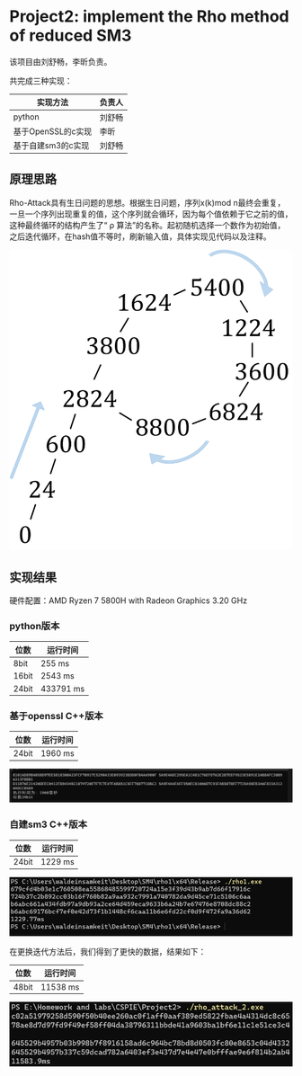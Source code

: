 # Project2: implement the Rho method of reduced SM3

该项目由刘舒畅，李昕负责。

共完成三种实现：

| 实现方法           | 负责人 |
| ------------------ | ------ |
| python             | 刘舒畅 |
| 基于OpenSSL的c实现 | 李昕   |
| 基于自建sm3的c实现 | 刘舒畅 |

## 原理思路

Rho-Attack具有生日问题的思想。根据生日问题，序列x(k)mod n最终会重复，一旦一个序列出现重复的值，这个序列就会循环，因为每个值依赖于它之前的值， 这种最终循环的结构产生了“ ρ 算法”的名称。起初随机选择一个数作为初始值，之后迭代循环，在hash值不等时，刷新输入值，具体实现见代码以及注释。

![image](./picture/1.png)

## 实现结果

硬件配置：AMD Ryzen 7 5800H with Radeon Graphics   3.20 GHz

### python版本

| 位数  | 运行时间  |
| ----- | --------- |
| 8bit  | 255 ms    |
| 16bit | 2543 ms   |
| 24bit | 433791 ms |

### 基于openssl C++版本

| 位数  | 运行时间 |
| ----- | :------: |
| 24bit | 1960 ms  |

![image](./picture/2.png)

### 自建sm3 C++版本

| 位数  | 运行时间 |
| ----- | -------- |
| 24bit | 1229 ms  |

![image](./picture/3.png)

在更换迭代方法后，我们得到了更快的数据，结果如下：

| 位数  | 运行时间 |
| ----- | -------- |
| 48bit | 11538 ms |

![3](readme.assets/3.png)
